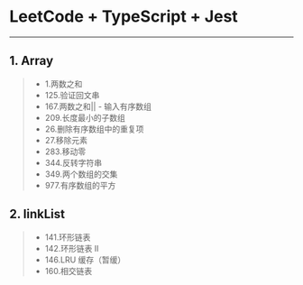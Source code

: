 # LeetCode + TypeScript + Jest
--------------

## 1. Array
> - 1.两数之和
> - 125.验证回文串
> - 167.两数之和|| - 输入有序数组
> - 209.长度最小的子数组
> - 26.删除有序数组中的重复项
> - 27.移除元素
> - 283.移动零
> - 344.反转字符串
> - 349.两个数组的交集
> - 977.有序数组的平方

## 2. linkList
> - 141.环形链表
> - 142.环形链表 II
> - 146.LRU 缓存（暂缓）
> - 160.相交链表
